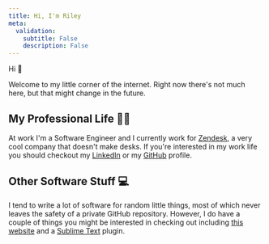 ```yaml
---
title: Hi, I'm Riley
meta:
  validation:
    subtitle: False
    description: False
---
```


Hi :wave:

Welcome to my little corner of the internet. Right now there's not much here, but that might change in the future.

## My Professional Life :office_worker:

At work I'm a Software Engineer and I currently work for [Zendesk](https://www.zendesk.com), a very cool company that doesn't make desks. If you're interested in my work life you should checkout my [LinkedIn](https://www.linkedin.com/in/riley-taylor-chase/) or my [GitHub](https://github.com/nadock/) profile.

## Other Software Stuff :computer:

I tend to write a lot of software for random little things, most of which never leaves the safety of a private GitHub repository. However, I do have a couple of things you might be interested in checking out including [this website](https://github.com/Nadock/rileychase.net) and a [Sublime Text](https://github.com/Nadock/json_stringify) plugin.
